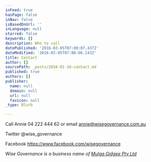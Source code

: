 ```yaml
---
inFeed: true
hasPage: false
inNav: false
isBasedOnUrl: ''
inLanguage: null
starred: false
keywords: []
description: Who to call
datePublished: '2016-03-05T07:00:07.437Z'
dateModified: '2016-03-05T07:00:06.143Z'
title: Contact
author: []
sourcePath: _posts/2016-01-16-contact.md
published: true
authors: []
publisher:
  name: null
  domain: null
  url: null
  favicon: null
_type: Blurb

---
```

Call Annie 04 222 444 62 or email annie@wisegovernance.com.au

Twitter @wise\_governance

Facebook https://www.facebook.com/wisegovernance

_Wise Governance is a business name of [Mulga Gidgee Pty Ltd][0]_

[0]: http://www.mulgagidgee.com.au/